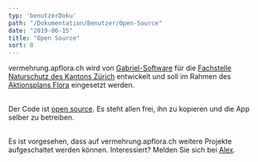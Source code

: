 ```yaml
---
typ: 'benutzerDoku'
path: "/Dokumentation/Benutzer/Open-Source"
date: "2019-06-15"
title: "Open Source"
sort: 8
---
```


vermehrung.apflora.ch wird von [Gabriel-Software](//gabriel-software.ch) für die [Fachstelle Naturschutz des Kantons Zürich](//naturschutz.zh.ch) entwickelt und soll im Rahmen des [Aktionsplans Flora](//aln.zh.ch/internet/baudirektion/aln/de/naturschutz/artenfoerderung/ap_fl.html) eingesetzt werden.<br/><br/>

Der Code ist [open source](//github.com/barbalex/vermehrung/blob/master/LICENSE). Es steht allen frei, ihn zu kopieren und die App selber zu betreiben.<br/><br/>

Es ist vorgesehen, dass auf vermehrung.apflora.ch weitere Projekte aufgeschaltet werden können. Interessiert? Melden Sie sich bei [Alex](mailto:alex@gabriel-software.ch).